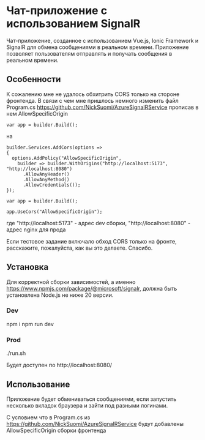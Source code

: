 # Чат-приложение с использованием SignalR

Чат-приложение, созданное с использованием Vue.js, Ionic Framework и SignalR для обмена сообщениями в реальном времени.
Приложение позволяет пользователям отправлять и получать сообщения в реальном времени.

## Особенности

К сожалению мне не удалось обхитрить CORS только на стороне фронтенда.
В связи с чем мне пришлось немного изменить файл Program.cs https://github.com/NickSuomi/AzureSignalRService прописав в нем AllowSpecificOrigin

```
var app = builder.Build();
```
на
```
builder.Services.AddCors(options =>
{
  options.AddPolicy("AllowSpecificOrigin",
    builder => builder.WithOrigins("http://localhost:5173", "http://localhost:8080")
      .AllowAnyHeader()
      .AllowAnyMethod()
      .AllowCredentials());
});

var app = builder.Build();

app.UseCors("AllowSpecificOrigin");
```
где "http://localhost:5173" - адрес dev сборки, "http://localhost:8080" - адрес nginx для прода

Если тестовое задание включало обход CORS только на фронте, расскажите, пожалуйста, как вы это делаете. Спасибо.

## Установка
Для корректной сборки зависимостей, а именно https://www.npmjs.com/package/@microsoft/signalr, должна быть установлена Node.js не ниже 20 версии.

### Dev
npm i
npm run dev

### Prod
./run.sh

Будет доступен по http://localhost:8080/

## Использование
Приложение будет обмениваться сообщениями, если запустить несколько вкладок браузера и зайти под разными логинами.

С условием что в Program.cs из https://github.com/NickSuomi/AzureSignalRService будут добавлены AllowSpecificOrigin сборки фронтенда
